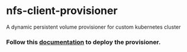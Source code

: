 # nfs-client-provisioner
A dynamic persistent volume provisioner for custom kubernetes cluster

### Follow this  [documentation](https://tariqnotes.blogspot.com/2022/08/create-dynamic-persistent-volume.html) to deploy the provisioner.
